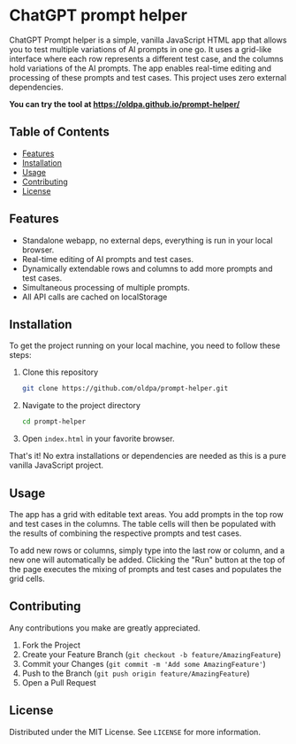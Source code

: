 # ChatGPT prompt helper

ChatGPT Prompt helper is a simple, vanilla JavaScript HTML app that allows you to test multiple variations of AI prompts in one go. It uses a grid-like interface where each row represents a different test case, and the columns hold variations of the AI prompts. The app enables real-time editing and processing of these prompts and test cases. This project uses zero external dependencies.

**You can try the tool at https://oldpa.github.io/prompt-helper/**

## Table of Contents

- [Features](#features)
- [Installation](#installation)
- [Usage](#usage)
- [Contributing](#contributing)
- [License](#license)

## Features

- Standalone webapp, no external deps, everything is run in your local browser.
- Real-time editing of AI prompts and test cases.
- Dynamically extendable rows and columns to add more prompts and test cases.
- Simultaneous processing of multiple prompts.
- All API calls are cached on localStorage

## Installation

To get the project running on your local machine, you need to follow these steps:

1. Clone this repository
   ```sh
   git clone https://github.com/oldpa/prompt-helper.git
   ```
2. Navigate to the project directory
   ```sh
   cd prompt-helper
   ```
3. Open `index.html` in your favorite browser.

That's it! No extra installations or dependencies are needed as this is a pure vanilla JavaScript project.

## Usage

The app has a grid with editable text areas. You add prompts in the top row and test cases in the columns. The table cells will then be populated with the results of combining the respective prompts and test cases.

To add new rows or columns, simply type into the last row or column, and a new one will automatically be added. Clicking the "Run" button at the top of the page executes the mixing of prompts and test cases and populates the grid cells.

## Contributing

Any contributions you make are greatly appreciated.

1. Fork the Project
2. Create your Feature Branch (`git checkout -b feature/AmazingFeature`)
3. Commit your Changes (`git commit -m 'Add some AmazingFeature'`)
4. Push to the Branch (`git push origin feature/AmazingFeature`)
5. Open a Pull Request

## License

Distributed under the MIT License. See `LICENSE` for more information.

